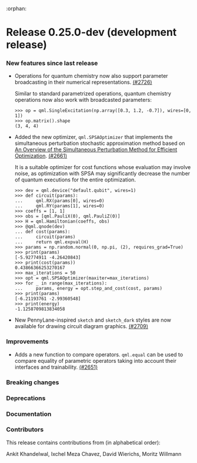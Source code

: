 :orphan:

# Release 0.25.0-dev (development release)

<h3>New features since last release</h3>

* Operations for quantum chemistry now also support parameter broadcasting
  in their numerical representations.
  [(#2726)](https://github.com/PennyLaneAI/pennylane/pull/2726)

  Similar to standard parametrized operations, quantum chemistry operations now
  also work with broadcasted parameters:

  ```pycon
  >>> op = qml.SingleExcitation(np.array([0.3, 1.2, -0.7]), wires=[0, 1])
  >>> op.matrix().shape
  (3, 4, 4)
  ```

* Added the new optimizer, `qml.SPSAOptimizer` that implements the simultaneous
  perturbation stochastic approximation method based on
  [An Overview of the Simultaneous Perturbation Method for Efficient Optimization](https://www.jhuapl.edu/SPSA/PDF-SPSA/Spall_An_Overview.PDF).
  [(#2661)](https://github.com/PennyLaneAI/pennylane/pull/2661)

  It is a suitable optimizer for cost functions whose evaluation may involve
  noise, as optimization with SPSA may significantly decrease the number of
  quantum executions for the entire optimization.

  ```pycon
  >>> dev = qml.device("default.qubit", wires=1)
  >>> def circuit(params):
  ...     qml.RX(params[0], wires=0)
  ...     qml.RY(params[1], wires=0)
  >>> coeffs = [1, 1]
  >>> obs = [qml.PauliX(0), qml.PauliZ(0)]
  >>> H = qml.Hamiltonian(coeffs, obs)
  >>> @qml.qnode(dev)
  ... def cost(params):
  ...     circuit(params)
  ...     return qml.expval(H)
  >>> params = np.random.normal(0, np.pi, (2), requires_grad=True)
  >>> print(params)
  [-5.92774911 -4.26420843]
  >>> print(cost(params))
  0.43866366253270167
  >>> max_iterations = 50
  >>> opt = qml.SPSAOptimizer(maxiter=max_iterations)
  >>> for _ in range(max_iterations):
  ...     params, energy = opt.step_and_cost(cost, params)
  >>> print(params)
  [-6.21193761 -2.99360548]
  >>> print(energy)
  -1.1258709813834058
  ```
  
* New PennyLane-inspired `sketch` and `sketch_dark` styles are now available for
  drawing circuit diagram graphics. 
  [(#2709)](https://github.com/PennyLaneAI/pennylane/pull/2709)

<h3>Improvements</h3>

* Adds a new function to compare operators. `qml.equal` can be used to compare equality of
  parametric operators taking into account their interfaces and trainability.
  [(#2651)](https://github.com/PennyLaneAI/pennylane/pull/2651)

<h3>Breaking changes</h3>

<h3>Deprecations</h3>

<h3>Documentation</h3>

<h3>Contributors</h3>

This release contains contributions from (in alphabetical order):

Ankit Khandelwal, Ixchel Meza Chavez, David Wierichs, Moritz Willmann
